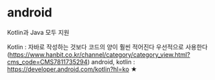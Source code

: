 # android

Kotlin과 Java 모두 지원

Kotlin : 자바로 작성하는 것보다 코드의 양이 훨씬 적어진다
         우선적으로 사용한다
         (https://www.hanbit.co.kr/channel/category/category_view.html?cms_code=CMS7811735294)
android, kotlin : https://developer.android.com/kotlin?hl=ko ★
